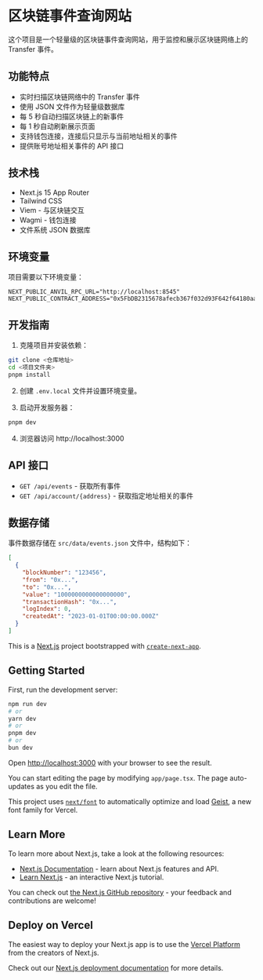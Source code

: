 # 区块链事件查询网站

这个项目是一个轻量级的区块链事件查询网站，用于监控和展示区块链网络上的 Transfer 事件。

## 功能特点

- 实时扫描区块链网络中的 Transfer 事件
- 使用 JSON 文件作为轻量级数据库
- 每 5 秒自动扫描区块链上的新事件
- 每 1 秒自动刷新展示页面
- 支持钱包连接，连接后只显示与当前地址相关的事件
- 提供账号地址相关事件的 API 接口

## 技术栈

- Next.js 15 App Router
- Tailwind CSS
- Viem - 与区块链交互
- Wagmi - 钱包连接
- 文件系统 JSON 数据库

## 环境变量

项目需要以下环境变量：

```
NEXT_PUBLIC_ANVIL_RPC_URL="http://localhost:8545"
NEXT_PUBLIC_CONTRACT_ADDRESS="0x5FbDB2315678afecb367f032d93F642f64180aa3"
```

## 开发指南

1. 克隆项目并安装依赖：

```bash
git clone <仓库地址>
cd <项目文件夹>
pnpm install
```

2. 创建 `.env.local` 文件并设置环境变量。

3. 启动开发服务器：

```bash
pnpm dev
```

4. 浏览器访问 http://localhost:3000

## API 接口

- `GET /api/events` - 获取所有事件
- `GET /api/account/{address}` - 获取指定地址相关的事件

## 数据存储

事件数据存储在 `src/data/events.json` 文件中，结构如下：

```json
[
  {
    "blockNumber": "123456",
    "from": "0x...",
    "to": "0x...",
    "value": "1000000000000000000",
    "transactionHash": "0x...",
    "logIndex": 0,
    "createdAt": "2023-01-01T00:00:00.000Z"
  }
]
```

This is a [Next.js](https://nextjs.org) project bootstrapped with [`create-next-app`](https://nextjs.org/docs/app/api-reference/cli/create-next-app).

## Getting Started

First, run the development server:

```bash
npm run dev
# or
yarn dev
# or
pnpm dev
# or
bun dev
```

Open [http://localhost:3000](http://localhost:3000) with your browser to see the result.

You can start editing the page by modifying `app/page.tsx`. The page auto-updates as you edit the file.

This project uses [`next/font`](https://nextjs.org/docs/app/building-your-application/optimizing/fonts) to automatically optimize and load [Geist](https://vercel.com/font), a new font family for Vercel.

## Learn More

To learn more about Next.js, take a look at the following resources:

- [Next.js Documentation](https://nextjs.org/docs) - learn about Next.js features and API.
- [Learn Next.js](https://nextjs.org/learn) - an interactive Next.js tutorial.

You can check out [the Next.js GitHub repository](https://github.com/vercel/next.js) - your feedback and contributions are welcome!

## Deploy on Vercel

The easiest way to deploy your Next.js app is to use the [Vercel Platform](https://vercel.com/new?utm_medium=default-template&filter=next.js&utm_source=create-next-app&utm_campaign=create-next-app-readme) from the creators of Next.js.

Check out our [Next.js deployment documentation](https://nextjs.org/docs/app/building-your-application/deploying) for more details.
